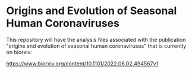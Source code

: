 # Origins and Evolution of Seasonal Human Coronaviruses

This repository will have the analysis files associated with the publication "origins and evolution of seasonal human coronaviruses" that is currently on biorxiv:

https://www.biorxiv.org/content/10.1101/2022.06.02.494567v1
